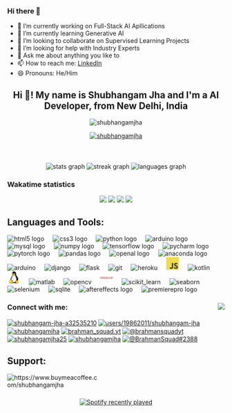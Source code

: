 ### Hi there 👋



- 🔭 I’m currently working on Full-Stack AI Apllications
- 🌱 I’m currently learning Generative AI
- 👯 I’m looking to collaborate on Supervised Learning Projects
- 🤔 I’m looking for help with Industry Experts
- 💬 Ask me about anything you like to
- 📫 How to reach me: [LinkedIn](https://www.linkedin.com/in/shubhangam-jha-a32535210/)
- 😄 Pronouns: He/Him

<h2 align="center">Hi 👋! My name is Shubhangam Jha and I'm a AI Developer, from New Delhi, India</h2>

<p align="center"> <img src="https://komarev.com/ghpvc/?username=shubhangamjha&label=Profile%20views&color=0e75b6&style=flat" alt="shubhangamjha" /> </p>

<p align="center"> <a href="https://github.com/ryo-ma/github-profile-trophy"><img src="https://github-profile-trophy.vercel.app/?username=shubhangamjha" alt="shubhangamjha" /></a> </p>

<p align="center"> <a href="https://twitter.com/" target="blank"><img src="https://img.shields.io/twitter/follow/?logo=twitter&style=for-the-badge" alt="" /></a> </p>

###

<div align="center">
  <img src="https://github-readme-stats.vercel.app/api?username=shubhangamjha&hide_title=false&hide_rank=true&show_icons=true&include_all_commits=true&count_private=true&disable_animations=false&theme=dracula&locale=en&hide_border=false" height="150" alt="stats graph"  />
  <img src="https://streak-stats.demolab.com?user=shubhangamjha&locale=en&mode=daily&theme=dracula&hide_border=false&border_radius=5" height="150" alt="streak graph"  />
  <img src="https://github-readme-stats.vercel.app/api/top-langs?username=shubhangamjha&locale=en&hide_title=false&layout=compact&card_width=320&langs_count=12&theme=dracula&hide_border=false&custom_title=Languages%20Worked%20Upon" height="150" alt="languages graph"  />
</div>

### Wakatime statistics
<div align="center">
  <a href="https://wakatime.com"><img src="https://wakatime.com/share/@Brahman/5ae1b894-1720-4dee-86d0-22a3f9ec3ee7.png" /></a>
  <a href="https://wakatime.com"><img src="https://wakatime.com/share/@Brahman/30db5f75-d234-4563-8d4c-2ecad7287cbb.png" /></a>
  <a href="https://wakatime.com"><img src="https://wakatime.com/share/@Brahman/44e3e2fe-bd32-495f-83a1-6cb955f78f50.png" /></a>
  <a href="https://wakatime.com"><img src="https://wakatime.com/share/@Brahman/a2688ca1-5a52-46a4-ae59-810a469382bc.png" /></a>

###

<div align="left" background-color="White">
  <h2 align="left">Languages and Tools:</h2>
  <img src="https://cdn.jsdelivr.net/gh/devicons/devicon/icons/html5/html5-original.svg" height="30" alt="html5 logo"  />
  <img width="12" />
  <img src="https://cdn.jsdelivr.net/gh/devicons/devicon/icons/css3/css3-original.svg" height="30" alt="css3 logo"  />
  <img width="12" />
  <img src="https://cdn.jsdelivr.net/gh/devicons/devicon/icons/python/python-original.svg" height="30" alt="python logo"  />
  <img width="12" />
  <img src="https://cdn.jsdelivr.net/gh/devicons/devicon/icons/arduino/arduino-original.svg" height="30" alt="arduino logo"  />
  <img width="12" />
  <img src="https://cdn.jsdelivr.net/gh/devicons/devicon/icons/mysql/mysql-original.svg" height="30" alt="mysql logo"  />
  <img width="12" />
  <img src="https://cdn.jsdelivr.net/gh/devicons/devicon/icons/numpy/numpy-original.svg" height="30" alt="numpy logo"  />
  <img width="12" />
  <img src="https://cdn.jsdelivr.net/gh/devicons/devicon/icons/tensorflow/tensorflow-original.svg" height="30" alt="tensorflow logo"  />
  <img width="12" />
  <img src="https://cdn.jsdelivr.net/gh/devicons/devicon/icons/pycharm/pycharm-original.svg" height="30" alt="pycharm logo"  />
  <img width="12" />
  <img src="https://cdn.jsdelivr.net/gh/devicons/devicon/icons/pytorch/pytorch-original.svg" height="30" alt="pytorch logo"  />
  <img width="12" />
  <img src="https://cdn.jsdelivr.net/gh/devicons/devicon/icons/pandas/pandas-original.svg" height="30" alt="pandas logo"  />
  <img width="12" />
  <img src="https://cdn.jsdelivr.net/gh/devicons/devicon/icons/openal/openal-original.svg" height="30" alt="openal logo"  />
  <img width="12" />
  <img src="https://cdn.jsdelivr.net/gh/devicons/devicon/icons/anaconda/anaconda-original.svg" height="30" alt="anaconda logo"  />
  <img width="12" />
  <img src="https://cdn.worldvectorlogo.com/logos/arduino-1.svg" alt="arduino" height="30" />
  <img width="12" />
  <img src="https://cdn.worldvectorlogo.com/logos/django.svg" alt="django" height="30" />
  <img width="12" />
  <img src="https://www.vectorlogo.zone/logos/pocoo_flask/pocoo_flask-icon.svg" alt="flask" height="30" />
  <img width="12" />
  <img src="https://www.vectorlogo.zone/logos/git-scm/git-scm-icon.svg" alt="git" height="30" />
  <img width="12" />
  <img src="https://www.vectorlogo.zone/logos/heroku/heroku-icon.svg" alt="heroku" height="30" />
  <img width="12" />
  <img src="https://raw.githubusercontent.com/devicons/devicon/master/icons/javascript/javascript-original.svg" alt="javascript" height="30" />
  <img width="12" />
  <img src="https://www.vectorlogo.zone/logos/kotlinlang/kotlinlang-icon.svg" alt="kotlin" height="30" />
  <img width="12" />
  <img src="https://raw.githubusercontent.com/devicons/devicon/master/icons/linux/linux-original.svg" alt="linux" height="30" />
  <img width="12" />
  <img src="https://upload.wikimedia.org/wikipedia/commons/2/21/Matlab_Logo.png" alt="matlab" height="30" />
  <img width="12" />
  <img src="https://www.vectorlogo.zone/logos/opencv/opencv-icon.svg" alt="opencv" height="30" />
  <img width="12" />
  <img src="https://raw.githubusercontent.com/devicons/devicon/master/icons/oracle/oracle-original.svg" alt="oracle" height="30" />
  <img width="12" />
  <img src="https://upload.wikimedia.org/wikipedia/commons/0/05/Scikit_learn_logo_small.svg" alt="scikit_learn" height="30" />
  <img width="12" />
  <img src="https://seaborn.pydata.org/_images/logo-mark-lightbg.svg" alt="seaborn" height="30" />
  <img width="12" />
  <img src="https://raw.githubusercontent.com/detain/svg-logos/780f25886640cef088af994181646db2f6b1a3f8/svg/selenium-logo.svg" alt="selenium" height="30" />
  <img width="12" />
  <img src="https://www.vectorlogo.zone/logos/sqlite/sqlite-icon.svg" alt="sqlite" height="30" />
  <img width="12" />
  <img src="https://cdn.jsdelivr.net/gh/devicons/devicon/icons/aftereffects/aftereffects-original.svg" height="30" alt="aftereffects logo"  />
  <img width="12" />
  <img src="https://cdn.jsdelivr.net/gh/devicons/devicon/icons/premierepro/premierepro-plain.svg" height="30" alt="premierepro logo"  />
</div>

###

<img align="right" height="150" src="https://i.pinimg.com/originals/44/92/f2/4492f2948473a9271158bc37246f4e3f.gif"  />

###

<div align="left">
  <h3 align="left">Connect with me:</h3>
  <p align="left">
  <a href="https://linkedin.com/in/shubhangam-jha-a32535210" target="blank"><img align="center" src="https://raw.githubusercontent.com/rahuldkjain/github-profile-readme-generator/master/src/images/icons/Social/linked-in-alt.svg" alt="shubhangam-jha-a32535210" height="30" width="40" /></a>
    <a href="https://stackoverflow.com/users/19862011/shubhangam-jha" target="blank"><img align="center" src="https://raw.githubusercontent.com/rahuldkjain/github-profile-readme-generator/master/src/images/icons/Social/stack-overflow.svg" alt="users/19862011/shubhangam-jha" height="30" width="40" /></a>
  <a href="https://kaggle.com/shubhangamjha" target="blank"><img align="center" src="https://raw.githubusercontent.com/rahuldkjain/github-profile-readme-generator/master/src/images/icons/Social/kaggle.svg" alt="shubhangamjha" height="30" width="40" /></a>
  <a href="https://instagram.com/brahman_squad.yt" target="blank"><img align="center" src="https://raw.githubusercontent.com/rahuldkjain/github-profile-readme-generator/master/src/images/icons/Social/instagram.svg" alt="brahman_squad.yt" height="30" width="40" /></a>
  <a href="https://www.youtube.com/@brahmansquadyt" target="blank"><img align="center" src="https://raw.githubusercontent.com/rahuldkjain/github-profile-readme-generator/master/src/images/icons/Social/youtube.svg" alt="@brahmansquadyt" height="30" width="40" /></a>
  <a href="https://www.hackerrank.com/shubhangamjha25" target="blank"><img align="center" src="https://raw.githubusercontent.com/rahuldkjain/github-profile-readme-generator/master/src/images/icons/Social/hackerrank.svg" alt="shubhangamjha25" height="30" width="40" /></a>
  <a href="https://www.leetcode.com/shubhangamjha" target="blank"><img align="center" src="https://raw.githubusercontent.com/rahuldkjain/github-profile-readme-generator/master/src/images/icons/Social/leet-code.svg" alt="shubhangamjha" height="30" width="40" /></a>
  <a href="https://discord.gg/@BrahmanSquad#2388" target="blank"><img align="center" src="https://raw.githubusercontent.com/rahuldkjain/github-profile-readme-generator/master/src/images/icons/Social/discord.svg" alt="@BrahmanSquad#2388" height="30" width="40" /></a>
  </p>



###
<h2 align="left">Support:</h2>
<p><a href="https://www.buymeacoffee.com/shubhangamjha"> <img align="left" src="https://cdn.buymeacoffee.com/buttons/v2/default-yellow.png" height="50" width="210" alt="https://www.buymeacoffee.com/shubhangamjha" /></a></p><br><br>

###
<div align="center">
  <a href="https://open.spotify.com/user/31sag7p2iildlf4vuwklvdvlnh5y?si=c850f63481c24036&nd=1&dlsi=39d66f145de748da">
    <img src="https://spotify-recently-played-readme.vercel.app/api?user=31sag7p2iildlf4vuwklvdvlnh5y&dlsi=39d66f145de748da&count=5" alt="Spotify recently played"  />
  </a>
</div>
